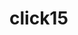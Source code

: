 # click15
[](https://github.com/woqi/click15/blob/master/%E5%8A%A0%E8%BD%BD%E6%9B%B4%E5%A4%9A/index.html) 
